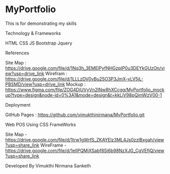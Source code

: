 # MyPortfolio
This is for demonstrating my skills 

Technology & Frameworks

HTML
CSS
JS
Bootstrap
Jquery

References

Site Map : https://drive.google.com/file/d/1Nq3h_3EMElPyfNHGzpIP0u3DEYkGUzOn/view?usp=drive_link
Wirefram : https://drive.google.com/file/d/1LLLzDV0vBu25O3P3JmX-vLV5jL-PBSMD/view?usp=drive_link
Mockup : https://www.figma.com/file/ZOG4DjUVyVn2INw8hXCcgg/MyPortfolio_mockup?type=design&node-id=0%3A1&mode=design&t=kkLiV98pQimWzV00-1

Deployment


GitHub Pages : https://github.com/vimukthinirmana/MyPortfolio.git

Web POS Using CSS FrameWorks

Site Map - https://drive.google.com/file/d/1trw1gWrfS_ZKAYElz3ML4Js0zzlBxgah/view?usp=share_link
WireFrame - https://drive.google.com/file/d/1elIPQMiXSabf8Si6b98NzXJG_CgVEfjQ/view?usp=share_link

Developed By Vimukthi Nirmana Sanketh
